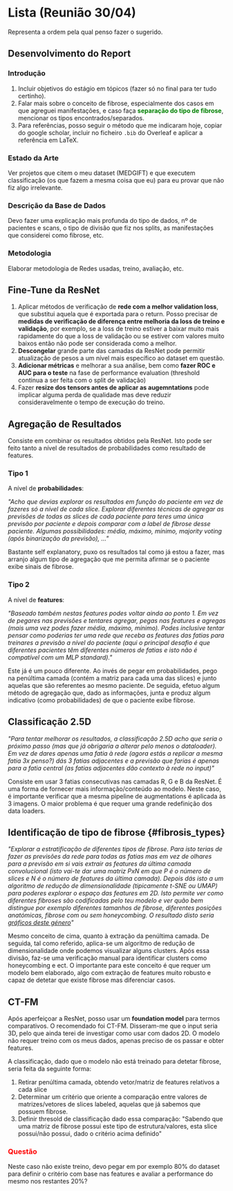 # Lista (Reunião 30/04)

Representa a ordem pela qual penso fazer o sugerido.

## Desenvolvimento do Report

### Introdução

 1. Incluir objetivos do estágio em tópicos (fazer só no final para ter tudo certinho).
 2. Falar mais sobre o conceito de fibrose, especialmente dos casos em que agreguei manifestações, e caso faça **<a href="#fibrosis_types" style="color: green; text-decoration: none;">separação do tipo de fibrose</a>**, mencionar os tipos encontrados/separados.
 3. Para referências, posso seguir o método que me indicaram hoje, copiar do google scholar, incluir no ficheiro `.bib` do Overleaf e aplicar a referência em LaTeX.

### Estado da Arte

Ver projetos que citem o meu dataset (MEDGIFT) e que executem classificação (os que fazem a mesma coisa que eu) para eu provar que não fiz algo irrelevante.

### Descrição da Base de Dados

Devo fazer uma explicação mais profunda do tipo de dados, nº de pacientes e scans, o tipo de divisão que fiz nos splits, as manifestações que considerei como fibrose, etc.

### Metodologia

Elaborar metodologia de Redes usadas, treino, avaliação, etc.

## Fine-Tune da ResNet

 1. Aplicar métodos de verificação de **rede com a melhor validation loss**, que substitui aquela que é exportada para o return. Posso precisar de **medidas de verificação de diferença entre melhoria da loss de treino e validação**, por exemplo, se a loss de treino estiver a baixar muito mais rapidamente do que a loss de validação ou se estiver com valores muito baixos então não pode ser considerada como a melhor.
 2. **Descongelar** grande parte das camadas da ResNet pode permitir atualização de pesos a um nível mais específico ao dataset em questão.
 3. **Adicionar métricas** e melhorar a sua análise, bem como **fazer ROC e AUC para o teste** na fase de performance evaluation (threshold continua a ser feita com o split de validação)
 4. Fazer **resize dos tensors antes de aplicar as augemntations** pode implicar alguma perda de qualidade mas deve reduzir consideravelmente o tempo de execução do treino.

## Agregação de Resultados

Consiste em combinar os resultados obtidos pela ResNet. Isto pode ser feito tanto a nível de resultados de probabilidades como resultado de features.

### Tipo 1

A nível de **probabilidades**:

*"Acho que devias explorar os resultados em função do paciente em vez de fazeres só a nível de cada slice. Explorar diferentes técnicas de agregar as previsões de todas as slices de cada paciente para teres uma única previsão por paciente e depois comparar com a label de fibrose desse paciente. Algumas possibilidades: média, máximo, mínimo, majority voting (após binarização da previsão), ..."*

Bastante self explanatory, puxo os resultados tal como já estou a fazer, mas arranjo algum tipo de agregação que me permita afirmar se o paciente exibe sinais de fibrose.

### Tipo 2

A nível de **features**:

*"Baseado também nestas features podes voltar ainda ao ponto 1. Em vez de pegares nas previsões e tentares agregar, pegas nas features e agregas (mais uma vez podes fazer média, máximo, mínimo). Podes inclusive tentar pensar como poderias ter uma rede que receba as features das fatias para treinares a previsão a nível do paciente (aqui o principal desafio é que diferentes pacientes têm diferentes números de fatias e isto não é compatível com um MLP standard)."*

Este já é um pouco diferente. Ao invés de pegar em probabilidades, pego na penúltima camada (contém a matriz para cada uma das slices) e junto aquelas que são referentes ao mesmo paciente. De seguida, efetuo algum método de agregação que, dado as informações, junta e produz algum indicativo (como probabilidades) de que o paciente exibe fibrose.

## Classificação 2.5D

*"Para tentar melhorar os resultados, a classificação 2.5D acho que seria o próximo passo (mas que já obrigaria a alterar pelo menos o dataloader). Em vez de dares apenas uma fatia à rede (agora estás a replicar a mesma fatia 3x penso?) dás 3 fatias adjacentes e a previsão que farias é apenas para a fatia central (as fatias adjacentes dão contexto à rede no input)"*

Consiste em usar 3 fatias consecutivas nas camadas R, G e B da ResNet. É uma forma de fornecer mais informação/conteúdo ao modelo.
Neste caso, é importante verificar que a mesma pipeline de augmentations é aplicada às 3 imagens.
O maior problema é que requer uma grande redefinição dos data loaders.


## Identificação de tipo de fibrose {#fibrosis_types}

*"Explorar a estratificação de diferentes tipos de fibrose. Para isto terias de fazer as previsões da rede para todas as fatias mas em vez de olhares para a previsão em si vais extrair as features da última camada convolucional (isto vai-te dar uma matriz PxN em que P é o número de slices e N é o número de features da última camada). Depois dás isto a um algoritmo de redução de dimensionalidade (tipicamente t-SNE ou UMAP) para poderes explorar o espaço das features em 2D. Isto permite ver como diferentes fibroses são codificadas pelo teu modelo e ver quão bem distingue por exemplo diferentes tamanhos de fibrose, diferentes posições anatómicas, fibrose com ou sem honeycombing. O resultado disto seria [gráficos deste género](https://www.researchgate.net/figure/t-SNE-Embeddings-of-48-Transcripts-Color-coded-for-Patient-Attributes-A-Age-red_fig3_325368256)"*

Mesmo conceito de cima, quanto à extração da penúltima camada. De seguida, tal como referido, aplica-se um algoritmo de redução de dimensionalidade onde podemos visualizar alguns clusters. Após essa divisão, faz-se uma verificação manual para identificar clusters como honeycombing e ect.
O importante para este conceito é que requer um modelo bem elaborado, algo com extração de features muito robusto e capaz de detetar que existe fibrose mas diferenciar casos.

## CT-FM

Após aperfeiçoar a ResNet, posso usar um **foundation model** para termos comparativos. O recomendado foi CT-FM. Disseram-me que o input seria 3D, pelo que ainda terei de investigar como usar com dados 2D. O modelo não requer treino com os meus dados, apenas preciso de os passar e obter features.

A classificação, dado que o modelo não está treinado para detetar fibrose, seria feita da seguinte forma:

 1. Retirar penúltima camada, obtendo vetor/matriz de features relativos a cada slice
 2. Determinar um critério que oriente a comparação entre valores de matrizes/vetores de slices labeled, aquelas que já sabemos que possuem fibrose.
 3. Definir thresold de classificação dado essa comparação: "Sabendo que uma matriz de fibrose possui este tipo de estrutura/valores, esta slice possui/não possui, dado o critério acima definido"


### <span style="color: red">Questão</span>

Neste caso não existe treino, devo pegar em por exemplo 80% do dataset para definir o critério com base nas features e avaliar a performance do mesmo nos restantes 20%?

